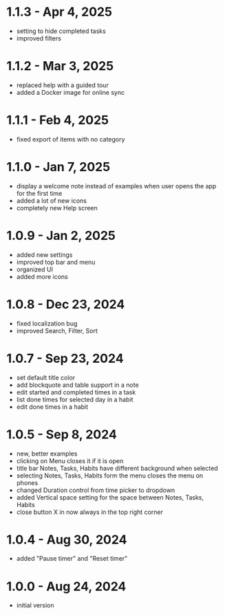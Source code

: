# 1.1.3 - Apr 4, 2025

- setting to hide completed tasks
- improved filters

# 1.1.2 - Mar 3, 2025

- replaced help with a guided tour
- added a Docker image for online sync

# 1.1.1 - Feb 4, 2025

- fixed export of items with no category

# 1.1.0 - Jan 7, 2025

- display a welcome note instead of examples when user opens the app for the first time
- added a lot of new icons
- completely new Help screen

# 1.0.9 - Jan 2, 2025

- added new settings
- improved top bar and menu
- organized UI
- added more icons

# 1.0.8 - Dec 23, 2024

- fixed localization bug
- improved Search, Filter, Sort

# 1.0.7 - Sep 23, 2024

- set default title color
- add blockquote and table support in a note
- edit started and completed times in a task
- list done times for selected day in a habit
- edit done times in a habit

# 1.0.5 - Sep 8, 2024

- new, better examples
- clicking on Menu closes it if it is open
- title bar Notes, Tasks, Habits have different background when selected
- selecting Notes, Tasks, Habits form the menu closes the menu on phones
- changed Duration control from time picker to dropdown
- added Vertical space setting for the space between Notes, Tasks, Habits
- close button X in now always in the top right corner

# 1.0.4 - Aug 30, 2024

- added "Pause timer" and "Reset timer"

# 1.0.0 - Aug 24, 2024

- initial version
